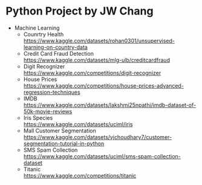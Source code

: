 # Python Project by JW Chang
- Machine Learning
  - Counrtry Health  
    https://www.kaggle.com/datasets/rohan0301/unsupervised-learning-on-country-data
  - Credit Card Fraud Detection  
    https://www.kaggle.com/datasets/mlg-ulb/creditcardfraud
  - Digit Recognizer  
    https://www.kaggle.com/competitions/digit-recognizer
  - House Prices  
    https://www.kaggle.com/competitions/house-prices-advanced-regression-techniques
  - IMDB  
    https://www.kaggle.com/datasets/lakshmi25npathi/imdb-dataset-of-50k-movie-reviews
  - Iris Species  
    https://www.kaggle.com/datasets/uciml/iris
  - Mall Customer Segmentation  
    https://www.kaggle.com/datasets/vjchoudhary7/customer-segmentation-tutorial-in-python
  - SMS Spam Collection  
    https://www.kaggle.com/datasets/uciml/sms-spam-collection-dataset
  - Titanic  
    https://www.kaggle.com/competitions/titanic
